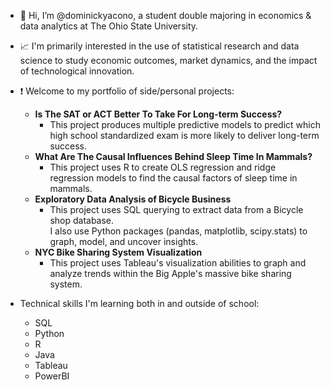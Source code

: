  - 👋 Hi, I’m @dominickyacono, a student double majoring in economics & data analytics at The Ohio State University.
 - 📈 I'm primarily interested in the use of statistical research and data science to study economic outcomes, market dynamics, and the impact of technological innovation.
 - ❗️ Welcome to my portfolio of side/personal projects:
    - **Is The SAT or ACT Better To Take For Long-term Success?**
      - This project produces multiple predictive models to predict which high school standardized exam is more likely to deliver long-term success.
    - **What Are The Causal Influences Behind Sleep Time In Mammals?**
      - This project uses R to create OLS regression and ridge regression models to find the causal factors of sleep time in mammals.
    - **Exploratory Data Analysis of Bicycle Business**
      - This project uses SQL querying to extract data from a Bicycle shop database.  
        I also use Python packages (pandas, matplotlib, scipy.stats) to graph, model, and uncover insights. 
    - **NYC Bike Sharing System Visualization**
      - This project uses Tableau's visualization abilities to graph and analyze trends within the Big Apple's massive bike sharing system.
     
- Technical skills I'm learning both in and outside of school: 
  - SQL 
  - Python
  - R
  - Java
  - Tableau
  - PowerBI

<!---
dominickyacono/dominickyacono is a ✨ special ✨ repository because its `README.md` (this file) appears on your GitHub profile.
You can click the Preview link to take a look at your changes.
--->
